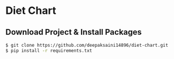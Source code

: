 # Diet Chart


## Download Project & Install Packages


```sh
$ git clone https://github.com/deepaksaini14896/diet-chart.git
$ pip install -r requirements.txt
```
